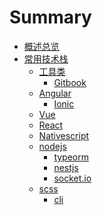# Summary

* [概述总览](README.md)
* [常用技术栈]()
    * [工具类]()
        * [Gitbook]()
    * [Angular]()
        * [Ionic]()
    * [Vue]()
    * [React]()
    * [Nativescript]()
    * [nodejs]()
        * [typeorm]()
        * [nestjs]()
        * [socket.io]()
    * [scss]()
        * [cli](scss/cli.md)

